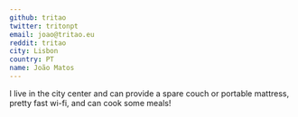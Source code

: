 ```yaml
---
github: tritao
twitter: tritonpt
email: joao@tritao.eu
reddit: tritao
city: Lisbon
country: PT
name: João Matos
---
```


I live in the city center and can provide a spare couch or portable mattress, pretty fast wi-fi, and can cook some meals!
